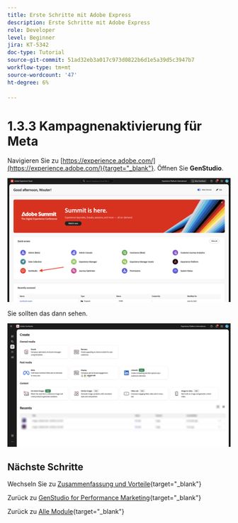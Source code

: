 ```yaml
---
title: Erste Schritte mit Adobe Express
description: Erste Schritte mit Adobe Express
role: Developer
level: Beginner
jira: KT-5342
doc-type: Tutorial
source-git-commit: 51ad32eb3a017c973d0822b6d1e5a39d5c3947b7
workflow-type: tm+mt
source-wordcount: '47'
ht-degree: 6%

---
```


# 1.3.3 Kampagnenaktivierung für Meta

Navigieren Sie zu [https://experience.adobe.com/](https://experience.adobe.com/){target="_blank"}. Öffnen Sie **GenStudio**.

![GSPeM](./images/gspem1.png)

Sie sollten das dann sehen.

![GSPeM](./images/gspem2.png)


## Nächste Schritte

Wechseln Sie zu [Zusammenfassung und Vorteile](./summary.md){target="_blank"}

Zurück zu [GenStudio for Performance Marketing](./genstudio.md){target="_blank"}

Zurück zu [Alle Module](./../../../overview.md){target="_blank"}
